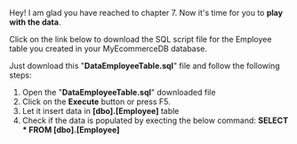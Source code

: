 Hey!
I am glad you have reached to chapter 7. Now it's time for you to **play with the data**.

Click on the link below to download the SQL script file for the Employee table you created in your MyEcommerceDB database.

Just download this "**DataEmployeeTable.sql**" file and follow the following steps:
1) Open the "**DataEmployeeTable.sql**" downloaded file
2) Click on the **Execute** button or press F5.
3) Let it insert data in **[dbo].[Employee]**  table
4) Check if the data is populated by execting the below command:
                         **SELECT * FROM  [dbo].[Employee]**
